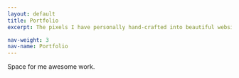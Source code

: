 ```yaml
---
layout: default
title: Portfolio
excerpt: The pixels I have personally hand-crafted into beautiful websites and applications

nav-weight: 3
nav-name: Portfolio
---
```


Space for me awesome work. 